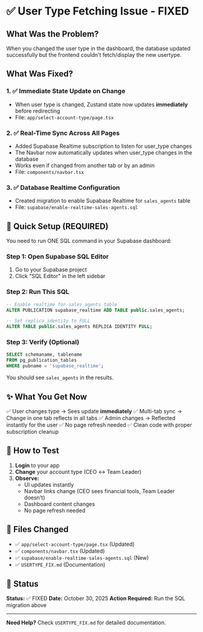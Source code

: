 # ✅ User Type Fetching Issue - FIXED

## What Was the Problem?

When you changed the user type in the dashboard, the database updated successfully but the frontend couldn't fetch/display the new usertype.

## What Was Fixed?

### 1. ✅ Immediate State Update on Change
- When user type is changed, Zustand state now updates **immediately** before redirecting
- File: `app/select-account-type/page.tsx`

### 2. ✅ Real-Time Sync Across All Pages
- Added Supabase Realtime subscription to listen for user_type changes
- The Navbar now automatically updates when user_type changes in the database
- Works even if changed from another tab or by an admin
- File: `components/navbar.tsx`

### 3. ✅ Database Realtime Configuration
- Created migration to enable Supabase Realtime for `sales_agents` table
- File: `supabase/enable-realtime-sales-agents.sql`

## 🚀 Quick Setup (REQUIRED)

You need to run ONE SQL command in your Supabase dashboard:

### Step 1: Open Supabase SQL Editor
1. Go to your Supabase project
2. Click "SQL Editor" in the left sidebar

### Step 2: Run This SQL
```sql
-- Enable realtime for sales_agents table
ALTER PUBLICATION supabase_realtime ADD TABLE public.sales_agents;

-- Set replica identity to FULL
ALTER TABLE public.sales_agents REPLICA IDENTITY FULL;
```

### Step 3: Verify (Optional)
```sql
SELECT schemaname, tablename 
FROM pg_publication_tables 
WHERE pubname = 'supabase_realtime';
```

You should see `sales_agents` in the results.

## ✨ What You Get Now

✅ User changes type → Sees update **immediately**
✅ Multi-tab sync → Change in one tab reflects in all tabs
✅ Admin changes → Reflected instantly for the user
✅ No page refresh needed
✅ Clean code with proper subscription cleanup

## 🧪 How to Test

1. **Login** to your app
2. **Change** your account type (CEO ↔ Team Leader)
3. **Observe:**
   - UI updates instantly
   - Navbar links change (CEO sees financial tools, Team Leader doesn't)
   - Dashboard content changes
   - No page refresh needed

## 📁 Files Changed

- ✅ `app/select-account-type/page.tsx` (Updated)
- ✅ `components/navbar.tsx` (Updated)
- ✅ `supabase/enable-realtime-sales-agents.sql` (New)
- ✅ `USERTYPE_FIX.md` (Documentation)

## 🎯 Status

**Status:** ✅ FIXED
**Date:** October 30, 2025
**Action Required:** Run the SQL migration above

---

**Need Help?** Check `USERTYPE_FIX.md` for detailed documentation.


